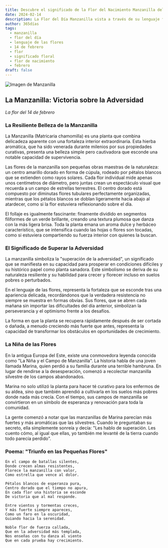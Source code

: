 ```yaml
---
title: Descubre el significado de la Flor del Nacimiento Manzanilla del 14 de febrero
date: 2024-02-14
description: La Flor del Día Manzanilla vista a través de su lenguaje floral e historias
author: 365días
tags:
  - manzanilla
  - flor del día
  - lenguaje de las flores
  - 14 de febrero
  - flor
  - significado floral
  - flor de nacimiento
  - febrero
draft: false
---
```


![Imagen de Manzanilla](https://cdn.pixabay.com/photo/2018/06/29/22/51/chamomile-3506765_1280.jpg#center)

## La Manzanilla: Victoria sobre la Adversidad
*La flor del 14 de febrero*

### La Resiliente Belleza de la Manzanilla

La Manzanilla (Matricaria chamomilla) es una planta que combina delicadeza aparente con una fortaleza interior extraordinaria. Esta hierba aromática, que ha sido venerada durante milenios por sus propiedades curativas, presenta una belleza simple pero cautivadora que esconde una notable capacidad de supervivencia.

Las flores de la manzanilla son pequeñas obras maestras de la naturaleza: un centro amarillo dorado en forma de cúpula, rodeado por pétalos blancos que se extienden como rayos solares. Cada flor individual mide apenas unos centímetros de diámetro, pero juntas crean un espectáculo visual que recuerda a un campo de estrellas terrestres. El centro dorado está compuesto por diminutas flores tubulares perfectamente organizadas, mientras que los pétalos blancos se doblan ligeramente hacia abajo al atardecer, como si la flor estuviera reflexionando sobre el día.

El follaje es igualmente fascinante: finamente dividido en segmentos filiformes de un verde brillante, creando una textura plumosa que danza con la más ligera brisa. Toda la planta emana un aroma dulce y herbáceo característico, que se intensifica cuando las hojas o flores son tocadas, como si estuviera compartiendo su fuerza interior con quienes la buscan.

### El Significado de Superar la Adversidad

La manzanilla simboliza la "superación de la adversidad", un significado que se manifiesta en su capacidad para prosperar en condiciones difíciles y su histórico papel como planta sanadora. Este simbolismo se deriva de su naturaleza resiliente y su habilidad para crecer y florecer incluso en suelos pobres o perturbados.

En el lenguaje de las flores, representa la fortaleza que se esconde tras una apariencia delicada, recordándonos que la verdadera resistencia no siempre se muestra en formas obvias. Sus flores, que se abren cada mañana sin importar las dificultades del día anterior, simbolizan la perseverancia y el optimismo frente a los desafíos.

La forma en que la planta se recupera rápidamente después de ser cortada o dañada, a menudo creciendo más fuerte que antes, representa la capacidad de transformar los obstáculos en oportunidades de crecimiento.

### La Niña de las Flores

En la antigua Europa del Este, existe una conmovedora leyenda conocida como "La Niña y el Campo de Manzanilla". La historia habla de una joven llamada Marina, quien perdió a su familia durante una terrible hambruna. En lugar de rendirse a la desesperación, comenzó a recolectar manzanilla silvestre de los campos abandonados.

Marina no solo utilizó la planta para hacer té curativo para los enfermos de su aldea, sino que también aprendió a cultivarla en los suelos más pobres donde nada más crecía. Con el tiempo, sus campos de manzanilla se convirtieron en un símbolo de esperanza y renovación para toda la comunidad.

La gente comenzó a notar que las manzanillas de Marina parecían más fuertes y más aromáticas que las silvestres. Cuando le preguntaban su secreto, ella simplemente sonreía y decía: "Les hablo de superación. Les cuento cómo, al igual que ellas, yo también me levanté de la tierra cuando todo parecía perdido".

### Poema: "Triunfo en las Pequeñas Flores"

```
En el campo de batallas silentes,
Donde crecen almas resistentes,
Florece la manzanilla con valor,
Como estrella que vence al dolor.

Pétalos blancos de esperanza pura,
Centro dorado que el tiempo no apura,
En cada flor una historia se esconde
De victoria que al mal responde.

Entre vientos y tormentas creces,
Y más fuerte siempre apareces,
Como un faro en la oscuridad,
Guiando hacia la serenidad.

Noble flor de fuerza callada,
Que en la adversidad más templada,
Nos enseñas con tu danza al viento
Que en cada prueba hay crecimiento.
```